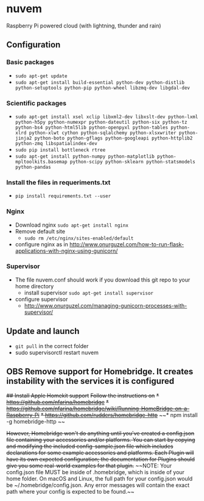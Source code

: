 # nuvem
Raspberry Pi powered cloud (with lightning, thunder and rain)

## Configuration
### Basic packages
* `sudo apt-get update`
* `sudo apt-get install build-essential python-dev python-distlib python-setuptools python-pip python-wheel libzmq-dev libgdal-dev`

### Scientific packages
* `sudo apt-get install xsel xclip libxml2-dev libxslt-dev python-lxml python-h5py python-numexpr python-dateutil python-six python-tz python-bs4 python-html5lib python-openpyxl python-tables python-xlrd python-xlwt cython python-sqlalchemy python-xlsxwriter python-jinja2 python-boto python-gflags python-googleapi python-httplib2 python-zmq libspatialindex-dev`
* `sudo pip install bottleneck rtree`
* `sudo apt-get install python-numpy python-matplotlib python-mpltoolkits.basemap python-scipy python-sklearn python-statsmodels python-pandas`

### Install the files in requeriments.txt
* `pip install requirements.txt --user`

### Nginx
* Download nginx `sudo apt-get install nginx`
* Remove default site
    * `sudo rm /etc/nginx/sites-enabled/default`
* configure nginx as in http://www.onurguzel.com/how-to-run-flask-applications-with-nginx-using-gunicorn/

### Supervisor
* The file nuvem.conf should work if you download this git repo to your home directory
    * install supervisor `sudo apt-get install supervisor`
* configure supervisor
    * http://www.onurguzel.com/managing-gunicorn-processes-with-supervisor/


## Update and launch
* `git pull` in the correct folder
* sudo supervisorctl restart nuvem

## OBS Remove support for Homebridge. It creates instability with the services it is configured
~~## Install Apple Homekit support~~
~~Follow the instructions on~~
~~* https://github.com/nfarina/homebridge~~
~~* https://github.com/nfarina/homebridge/wiki/Running-HomeBridge-on-a-Raspberry-Pi~~
~~* https://github.com/rudders/homebridge-http~~
~~* npm install -g homebridge-http ~~

~~However, Homebridge won't do anything until you've created a config.json file containing your accessories and/or platforms. You can start by copying and modifying the included config-sample.json file which includes declarations for some example accessories and platforms. Each Plugin will have its own expected configuration; the documentation for Plugins should give you some real-world examples for that plugin.~~
~~NOTE: Your config.json file MUST be inside of .homebridge, which is inside of your home folder. On macOS and Linux, the full path for your config.json would be ~/.homebridge/config.json. Any error messages will contain the exact path where your config is expected to be found.~~
